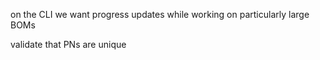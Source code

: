 on the CLI we want progress updates while working on particularly large BOMs

validate that PNs are unique
